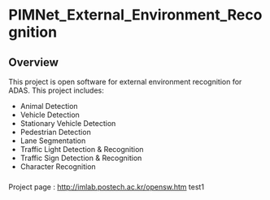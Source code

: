 # PIMNet_External_Environment_Recognition
## Overview
This project is open software for external environment recognition for ADAS.
This project includes:
- Animal Detection
- Vehicle Detection
- Stationary Vehicle Detection
- Pedestrian Detection
- Lane Segmentation
- Traffic Light Detection & Recognition
- Traffic Sign Detection & Recognition
- Character Recognition

###
Project page : http://imlab.postech.ac.kr/opensw.htm
test1
